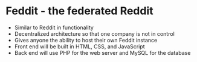 # Feddit - the federated Reddit

- Similar to Reddit in functionality
- Decentralized architecture so that one company is not in control
- Gives anyone the ability to host their own Feddit instance
- Front end will be built in HTML, CSS, and JavaScript
- Back end will use PHP for the web server and MySQL for the database

